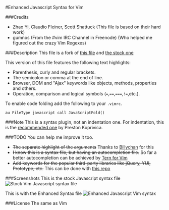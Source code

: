 #Enhanced Javascript Syntax for Vim

###Credits
- Zhao Yi, Claudio Fleiner, Scott Shattuck (This file is based on their hard work)
- gumnos (From the #vim IRC Channel in Freenode) (Who helped me figured out the crazy Vim Regexes)

###Description
This file is a fork of [this file](http://www.vim.org/scripts/script.php?script_id=1491) and [the stock one](http://fleiner.com/vim/download.html)

This version of this file features the following text highlights:

- Parenthesis, curly and regular brackets.
- The semicolon or comma at the end of line.
- Browser, DOM and "Ajax" keywords like objects, methods, properties and others.
- Operation, comparison and logical symbols (`=`,`==`,`===`,`!=`,etc.).

To enable code folding add the following to your `.vimrc`.

    au FileType javascript call JavaScriptFold()

###Note
This is a syntax plugin, not an indentation one. For indentation, this is the [recommended one](https://github.com/vim-scripts/JavaScript-Indent) by Preston Koprivica.

###TODO
You can help me improve it too.

- ~~The separate highlight of the arguments~~ Thanks to [Billychan](https://github.com/jelera/vim-javascript-syntax/commit/b03f40ff6ddf605ac146634a651632d6c1e8a50b) for this
- ~~I know this is a syntax file, but having an autocompletion file.~~ So far a better autocompletion can be achieved by [Tern for Vim](https://github.com/marijnh/tern_for_vim)
- ~~Add keywords for the popular third-party libraries like jQuery, YUI, Prototype, etc.~~ This can be done with [this repo](https://github.com/othree/javascript-libraries-syntax.vim)

###Screenshots
This is the stock Javascript syntax file
![Stock Vim Javascript syntax file](http://i.imgur.com/bfQD7.png)

This is with the Enhanced Syntax file
![Enhanced Javascript Vim syntax](http://i.imgur.com/Tezu3.png)

###License
The same as Vim




